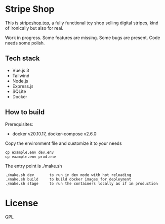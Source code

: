 # Stripe Shop

This is [stripeshop.top](https://stripeshop.top), a fully functional toy shop
selling digital stripes, kind of ironically but also for real.

Work in progress. Some features are missing. Some bugs are present. Code needs
some polish.

## Tech stack

* Vue.js 3
* Tailwind
* Node.js
* Express.js
* SQLite
* Docker

## How to build

Prerequisites:

* docker v20.10.17, docker-compose v2.6.0

Copy the environment file and customize it to your needs

	cp example.env dev.env
	cp example.env prod.env

The entry point is ./make.sh

	./make.sh dev		to run in dev mode with hot reloading
	./make.sh build		to build docker images for deployment
	./make.sh stage		to run the containers locally as if in production

# License

GPL